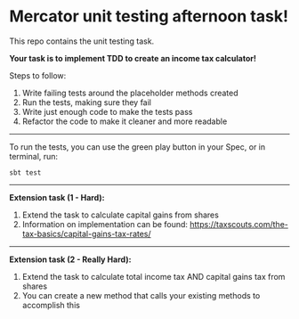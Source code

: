 # Mercator unit testing afternoon task!

This repo contains the unit testing task.

**Your task is to implement TDD to create an income tax calculator!**

Steps to follow:
1. Write failing tests around the placeholder methods created
2. Run the tests, making sure they fail
3. Write just enough code to make the tests pass
4. Refactor the code to make it cleaner and more readable
---
To run the tests, you can use the green play button in your Spec, or in terminal, run:
```
sbt test
```
----
**Extension task (1 - Hard):**
1. Extend the task to calculate capital gains from shares
2. Information on implementation can be found: https://taxscouts.com/the-tax-basics/capital-gains-tax-rates/
---
**Extension task (2 - Really Hard):**
1. Extend the task to calculate total income tax AND capital gains tax from shares
2. You can create a new method that calls your existing methods to accomplish this